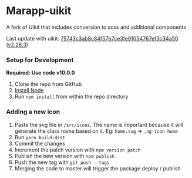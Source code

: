 # Marapp-uikit

A fork of Uikit that includes conversion to scss and additional components

Last update with uikit: [75743c3ab8c84f57b7ce3fe91054767ef3c34a50](https://github.com/uikit/uikit/commit/75743c3ab8c84f57b7ce3fe91054767ef3c34a50) ([v2.26.3](https://github.com/uikit/uikit/releases/tag/v2.26.3))

### Setup for Development

**Required: Use node v10.0.0**

1. Clone the repo from GitHub
2. [Install Node](https://nodejs.org/en/download/)
3. Run `npm install` from within the repo directory

### Adding a new icon
1. Paste the svg file in `/src/icons`. The name is important because it will generate the class name based on it. Eg: `home.svg` => `.ng-icon-home`
2. Run `yarn build:dist`
3. Commit the changes
4. Increment the patch version with `npm version patch`
5. Publish the new version with `npm publish`
6. Push the new tag with `git push --tags`
7. Merging the code to master will trigger the package deploy / publish
